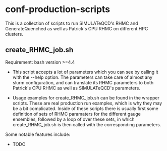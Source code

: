 # conf-production-scripts

This is a collection of scripts to run SIMULATeQCD's RHMC and GenerateQuenched as well as Patrick's CPU RHMC on different HPC clusters. 

## create_RHMC_job.sh 
Requirement: bash version >=4.4

- This script accepts a lot of parameters which you can see by calling it with the --help option. The parameters can take care of almost any slurm configuration, and can translate its RHMC parameters to both Patrick's CPU RHMC as well as SIMULATeQCD's parameters.

- Usage examples for create_RHMC_job.sh can be found in the wrapper scripts. These are real production run examples, which is why they may be a bit complicated. Inside of these scripts there is usually first some definition of sets of RHMC paramaters for the different gauge ensembles, followed by a loop of over these sets, in which create_RHMC_job.sh is then called with the corresponding parameters.

Some notable features include:
- TODO
